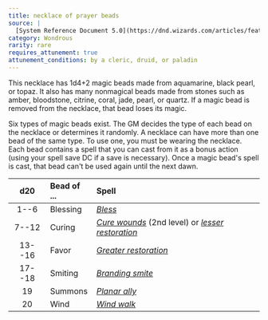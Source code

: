 ```yaml
---
title: necklace of prayer beads
source: |
  [System Reference Document 5.0](https://dnd.wizards.com/articles/features/systems-reference-document-srd)
category: Wondrous
rarity: rare
requires_attunement: true
attunement_conditions: by a cleric, druid, or paladin
---
```


This necklace has 1d4+2 magic beads made from aquamarine, black pearl, or topaz. It also has many nonmagical beads made from stones such as amber, bloodstone, citrine, coral, jade, pearl, or quartz. If a magic bead is removed from the necklace, that bead loses its magic.

Six types of magic beads exist. The GM decides the type of each bead on the necklace or determines it randomly. A necklace can have more than one bead of the same type. To use one, you must be wearing the necklace. Each bead contains a spell that you can cast from it as a bonus action (using your spell save DC if a save is necessary). Once a magic bead's spell is cast, that bead can't be used again until the next dawn.

|  d20   | Bead of ... | Spell                                                                                                    |
|:------:|:------------|:---------------------------------------------------------------------------------------------------------|
|  1--6  | Blessing    | [*Bless*](/spells/bless/)                                                                                |
| 7--12  | Curing      | [*Cure wounds*](/spells/cure-wounds/) (2nd level) or [*lesser restoration*](/spells/restoration-lesser/) |
| 13--16 | Favor       | [*Greater restoration*](/spells/restoration-greater/)                                                    |
| 17--18 | Smiting     | [*Branding smite*](/spells/branding-smite/)                                                              |
|   19   | Summons     | [*Planar ally*](/spells/planar-ally/)                                                                    |
|   20   | Wind        | [*Wind walk*](/spells/wind-walk/)                                                                        |
